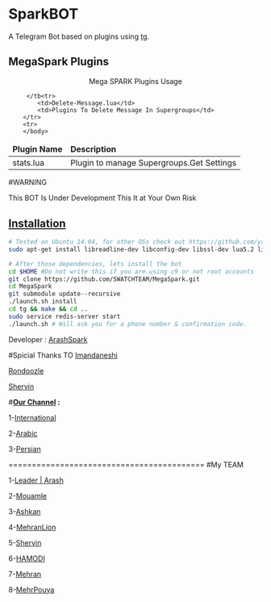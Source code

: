 SparkBOT
============

A Telegram Bot based on plugins using [tg](https://github.com/vysheng/tg).

MegaSpark Plugins
------------
<table>
    <thead>
        <tr>
                                     <center>
                              Mega SPARK Plugins Usage
                                     </center>
            <td><strong>Plugin Name</strong></td>
            <td><strong>Description</strong></td>
        </tr>
    </thead>
    <tbody>
        <tr>
            <td>stats.lua</td>
            <td>Plugin to manage Supergroups.Get Settings</td>
        </tr>
        <tr>
        
         </tb<tr>
            <td>Delete-Message.lua</td>
            <td>Plugins To Delete Message In Supergroups</td>
        </tr>
        <tr>
        </body>
</table>

#WARNING 

This BOT Is Under Development
This It at Your Own Risk


[Installation](https://github.com/yagop/telegram-bot/wiki/Installation)
------------

```bash
# Tested on Ubuntu 14.04, for other OSs check out https://github.com/yagop/telegram-bot/wiki/Installation
sudo apt-get install libreadline-dev libconfig-dev libssl-dev lua5.2 liblua5.2-dev libevent-dev make unzip git redis-server g++ libjansson-dev libpython-dev expat libexpat1-dev
```


```bash
# After those dependencies, lets install the bot
cd $HOME #Do not write this if you are using c9 or not root accounts
git clone https://github.com/SWATCHTEAM/MegaSpark.git
cd MegaSpark
git submodule update--recursive
./launch.sh install
cd tg && make && cd ..
sudo service redis-server start
./launch.sh # Will ask you for a phone number & confirmation code.
```
Developer : [ArashSpark](http://telegram.me/ArashSpark)


#Spicial Thanks TO
[Imandaneshi](http://telegram.me/imandaneshi)

[Rondoozle](Http://telegram.me/Rondoozle)

[Shervin](http://telegram.me/EnderWItch)

#**[Our Channel](http://telegram.me/SWATCHTEAM) :**

1-[International](http://telegram.me/SWATCHTEAM)

2-[Arabic](telegram.me/SWATCHAr)

3-[Persian](http://telegram.me/SWATCH)

==========================================
#My TEAM

1-[Leader | Arash](HTTP://telegram.me/ArashSpark)

2-[Mouamle](http://telegram.me/Mouamle)

3-[Ashkan](http://telegram.me/DigitalBoys)

4-[MehranLion](http://telegram.me/Mehran_hpr)

5-[Shervin](http://telegram.me/EnderWitch)

6-[HAMODI](http://telegram.me/ii00ii)

7-[Mehran](http://telegram.me/Joker_admin1)

8-[MehrPouya](http://telegram.me/MehrPouyaGamer_is_dead)

